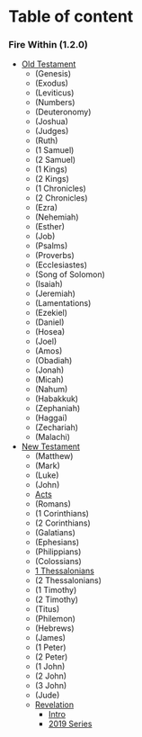 # Table of content 

### Fire Within (1.2.0)

- [Old Testament](OldTestament.md)
  * (Genesis)
  * (Exodus)
  * (Leviticus)
  * (Numbers)
  * (Deuteronomy)
  * (Joshua)
  * (Judges)
  * (Ruth)
  * (1 Samuel)
  * (2 Samuel)
  * (1 Kings)
  * (2 Kings)
  * (1 Chronicles)
  * (2 Chronicles)
  * (Ezra)
  * (Nehemiah)
  * (Esther)
  * (Job)
  * (Psalms)
  * (Proverbs)
  * (Ecclesiastes)
  * (Song of Solomon)
  * (Isaiah)
  * (Jeremiah)
  * (Lamentations)
  * (Ezekiel)
  * (Daniel)
  * (Hosea)
  * (Joel)
  * (Amos)
  * (Obadiah)
  * (Jonah)
  * (Micah)
  * (Nahum)
  * (Habakkuk)
  * (Zephaniah)
  * (Haggai)
  * (Zechariah)
  * (Malachi)
- [New Testament](NewTestament.md)
  * (Matthew)
  * (Mark)
  * (Luke)
  * (John)
  * [Acts](Acts.md)
  * (Romans)
  * (1 Corinthians)
  * (2 Corinthians)
  * (Galatians)
  * (Ephesians)
  * (Philippians)
  * (Colossians)
  * [1 Thessalonians](Thessalonians1.md)
  * (2 Thessalonians)
  * (1 Timothy)
  * (2 Timothy)
  * (Titus)
  * (Philemon)
  * (Hebrews)
  * (James)
  * (1 Peter)
  * (2 Peter)
  * (1 John)
  * (2 John)
  * (3 John)
  * (Jude)
  * [Revelation](Revelation.md)
    * [Intro](Revelation.md#intro)
    * [2019 Series](Revelation.md#2019-series)
